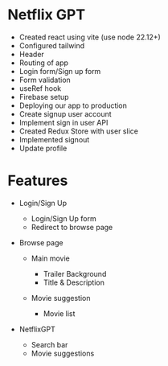 # Netflix GPT

- Created react using vite (use node 22.12+)
- Configured tailwind
- Header
- Routing of app
- Login form/Sign up form
- Form validation
- useRef hook
- Firebase setup
- Deploying our app to production
- Create signup user account
- Implement sign in user API
- Created Redux Store with user slice
- Implemented signout
- Update profile

# Features

-  Login/Sign Up
    - Login/Sign Up form
    - Redirect to browse page

- Browse page
    - Main movie
        - Trailer Background
        - Title & Description

    - Movie suggestion
        - Movie list

- NetflixGPT
    - Search bar
    - Movie suggestions